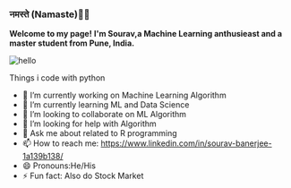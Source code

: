 ### नमस्ते (Namaste)🙏🏻

<b>Welcome to my page!</b>
<b>I'm Sourav,a Machine Learning anthusieast and a master student from  Pune, India.</b>

![hello](https://user-images.githubusercontent.com/74098297/188074473-8225813e-3d54-4fb8-95b3-385c650c4052.gif)

Things i code with
python


- 🔭 I’m currently working on Machine Learning Algorithm
- 🌱 I’m currently learning ML and Data Science
- 👯 I’m looking to collaborate on ML Algorithm
- 🤔 I’m looking for help with Algorithm
- 💬 Ask me about related to R programming
- 📫 How to reach me: https://www.linkedin.com/in/sourav-banerjee-1a139b138/
- 😄 Pronouns:He/His
- ⚡ Fun fact: Also do Stock Market
